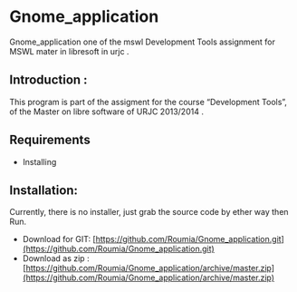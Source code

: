Gnome_application
=================

Gnome_application one of the  mswl Development Tools assignment for MSWL mater in libresoft in urjc .

  

  Introduction :
----------------
    
This program is  part of the assigment for the course “Development Tools”, of the Master on libre software of URJC 2013/2014 .


  Requirements
----------------
   * Installing   

 Installation:
----------------

   Currently, there is no installer, just grab the source code  by ether way then Run.
  * Download for GIT: [https://github.com/Roumia/Gnome_application.git](https://github.com/Roumia/Gnome_application.git)
  * Download as zip : [https://github.com/Roumia/Gnome_application/archive/master.zip](https://github.com/Roumia/Gnome_application/archive/master.zip)
